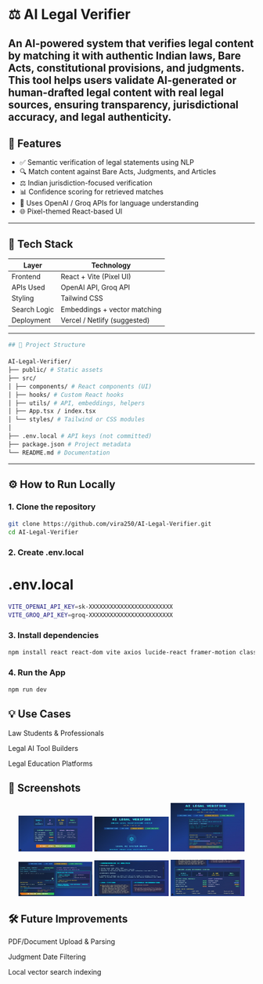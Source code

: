 # ⚖️ AI Legal Verifier

An AI-powered system that verifies legal content by matching it with authentic Indian laws, Bare Acts, constitutional provisions, and judgments. This tool helps users validate AI-generated or human-drafted legal content with real legal sources, ensuring **transparency**, **jurisdictional accuracy**, and **legal authenticity**.
---

## 🚀 Features

- ✅ Semantic verification of legal statements using NLP
- 🔍 Match content against Bare Acts, Judgments, and Articles
- ⚖️ Indian jurisdiction-focused verification
- 📊 Confidence scoring for retrieved matches
- 🧠 Uses OpenAI / Groq APIs for language understanding
- 🌐 Pixel-themed React-based UI

---

## 🧱 Tech Stack

| Layer       | Technology                       |
|-------------|----------------------------------|
| Frontend    | React + Vite (Pixel UI)         |
| APIs Used   | OpenAI API, Groq API             |
| Styling     | Tailwind CSS                     |
| Search Logic| Embeddings + vector matching     |
| Deployment  | Vercel / Netlify (suggested)     |

---
```bash
## 📂 Project Structure

AI-Legal-Verifier/
├── public/ # Static assets 
├── src/
│ ├── components/ # React components (UI)
│ ├── hooks/ # Custom React hooks
│ ├── utils/ # API, embeddings, helpers
│ ├── App.tsx / index.tsx
│ └── styles/ # Tailwind or CSS modules
│
├── .env.local # API keys (not committed)
├── package.json # Project metadata
└── README.md # Documentation

```
---

## ⚙️ How to Run Locally

### 1. Clone the repository
```bash
git clone https://github.com/vira250/AI-Legal-Verifier.git
cd AI-Legal-Verifier
```
### 2. Create .env.local
# .env.local
```bash
VITE_OPENAI_API_KEY=sk-XXXXXXXXXXXXXXXXXXXXXXXX
VITE_GROQ_API_KEY=groq-XXXXXXXXXXXXXXXXXXXXXXXX
```
### 3. Install dependencies

```bash 
npm install react react-dom vite axios lucide-react framer-motion classnames tailwindcss postcss autoprefixer
```
### 4. Run the App

```bash
npm run dev
```

## 💡 Use Cases

Law Students & Professionals

Legal AI Tool Builders

Legal Education Platforms

## 📸 Screenshots

<p align="center">
  <img src="Screenshots/launch2.jpg" width="30%" />
  <img src="Screenshots/launch1.jpg" width="30%" />
  <img src="Screenshots/main_page.jpg" width="30%" />
</p>

<p align="center">
  <img src="Screenshots/content_page.jpg" width="30%" />
  <img src="Screenshots/content_page2.jpg" width="30%" />
  <img src="Screenshots/content_page3.jpg" width="30%" />
</p>

## 🛠 Future Improvements

PDF/Document Upload & Parsing

Judgment Date Filtering

Local vector search indexing
